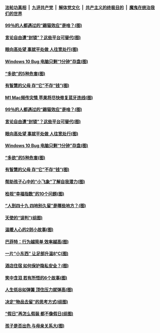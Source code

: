 

####  [法轮功真相](../../../../basic/blob/master/README.md?t=01150101) &nbsp;|&nbsp; [九评共产党](../../../../9ping.md/blob/master/README.md?t=01150101) &nbsp;|&nbsp; [解体党文化](../../../../jtdwh.md/blob/master/README.md?t=01150101)  &nbsp;|&nbsp; [共产主义的终极目的](../../../../gczydzjmd.md/blob/master/README.md?t=01150101) &nbsp;|&nbsp; [魔鬼在统治我们的世界](../../../../mgztzwmdsj.md/blob/master/README.md?t=01150101) 

#### [99％的人都遇过的“踢猫效应”是啥？(图)](../pages/p8/959084.md?t=01150101) 

#### [言论自由遭“封锁”？这些平台可替代(图)](../pages/p8/959024.md?t=01150101) 

#### [眼向高处望 事就平处做 人往宽处行(图)](../pages/p8/958899.md?t=01150101) 

#### [Windows 10 Bug 电脑只剩“1分钟”存盘(图)](../pages/p8/958988.md?t=01150101) 

#### [“多欲”的5种危害(图)](../pages/p8/958962.md?t=01150101) 

#### [有智慧的父母 存“它”不存“钱”(图)](../pages/p8/958893.md?t=01150101) 

#### [M1 Mac频传灾情 苹果将尽快修复蓝牙连线(图)](../pages/p8/959107.md?t=01150101) 

#### [99％的人都遇过的“踢猫效应”是啥？(图)](../pages/p8/959084.md?t=01150101) 

#### [言论自由遭“封锁”？这些平台可替代(图)](../pages/p8/959024.md?t=01150101) 

#### [眼向高处望 事就平处做 人往宽处行(图)](../pages/p8/958899.md?t=01150101) 

#### [Windows 10 Bug 电脑只剩“1分钟”存盘(图)](../pages/p8/958988.md?t=01150101) 

#### [“多欲”的5种危害(图)](../pages/p8/958962.md?t=01150101) 

#### [有智慧的父母 存“它”不存“钱”(图)](../pages/p8/958893.md?t=01150101) 

#### [帮助孩子心中的“小飞象”了解自我潜力(图)](../pages/p8/958871.md?t=01150101) 

#### [检视“幸福指数”的10个问题(图)](../pages/p8/958650.md?t=01150101) 

#### [“人到四十九 四地别久留”是哪些地方？(图)](../pages/p8/958851.md?t=01150101) 

#### [天使的“误判”(组图)](../pages/p8/958384.md?t=01150101) 

#### [温暖人心的2则小故事(图)](../pages/p8/958771.md?t=01150101) 

#### [巴菲特：行为越简单 效率越高(图)](../pages/p8/958732.md?t=01150101) 

#### [一片“小东西” 让足部升温8°C(图)](../pages/p8/958656.md?t=01150101) 

#### [酒店住宿 如何保护隐私安全？(图)](../pages/p8/958723.md?t=01150101) 

#### [笑中含泪 若有所悟的6个故事(图)](../pages/p8/958401.md?t=01150101) 

#### [人生低谷如弹簧 顶住压力就弹高(图)](../pages/p8/958387.md?t=01150101) 

#### [决定“物品去留”的思考方式(组图)](../pages/p8/958631.md?t=01150101) 

#### [“假日”再怎么假装 都不像假日(组图)](../pages/p8/958567.md?t=01150101) 

#### [孩子是否出色 与母亲关系大(图)](../pages/p8/958164.md?t=01150101) 

